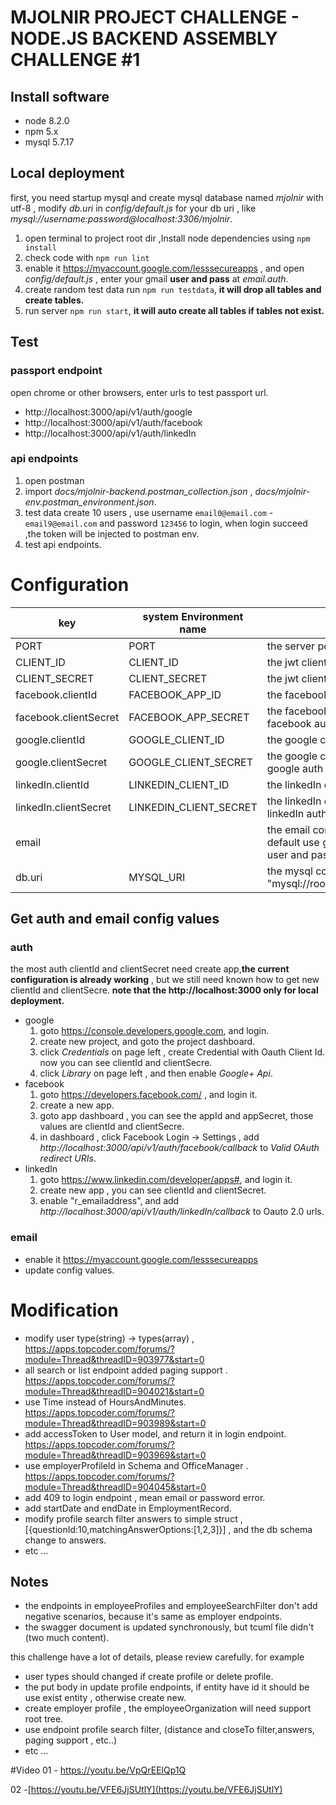 # MJOLNIR PROJECT CHALLENGE - NODE.JS BACKEND ASSEMBLY CHALLENGE #1

## Install software

- node 8.2.0
- npm 5.x
- mysql 5.7.17

## Local deployment

first, you need startup mysql and create mysql database named *mjolnir* with utf-8 , modify *db.uri* in *config/default.js* for your db uri , like *mysql://username:password@localhost:3306/mjolnir*.

1. open terminal to project root dir ,Install node dependencies using `npm install`
2. check code with `npm run lint`
3. enable it https://myaccount.google.com/lesssecureapps , and open *config/default.js* , enter your gmail **user and pass** at *email.auth*.
4. create random test data run `npm run testdata`, **it will drop all tables and create tables.**
5. run server `npm run start`, **it will auto create all tables if tables not exist.**


## Test

### passport endpoint

open chrome or other browsers, enter urls to test passport url.

- http://localhost:3000/api/v1/auth/google
- http://localhost:3000/api/v1/auth/facebook
- http://localhost:3000/api/v1/auth/linkedIn

### api endpoints

1. open postman 
2. import *docs/mjolnir-backend.postman_collection.json* , *docs/mjolnir-env.postman_environment.json*.
3. test data create 10 users , use username `email0@email.com` - `email9@email.com` and password `123456` to login, when login succeed ,the token will be injected to postman env.
4. test api endpoints.



# Configuration

| key                   | system Environment name | description                              |
| --------------------- | ----------------------- | ---------------------------------------- |
| PORT                  | PORT                    | the server port                          |
| CLIENT_ID             | CLIENT_ID               | the jwt client id                        |
| CLIENT_SECRET         | CLIENT_SECRET           | the jwt client secret                    |
| facebook.clientId     | FACEBOOK_APP_ID         | the facebook app id                      |
| facebook.clientSecret | FACEBOOK_APP_SECRET     | the facebook app secret , used for facebook auth |
| google.clientId       | GOOGLE_CLIENT_ID        | the google client id                     |
| google.clientSecret   | GOOGLE_CLIENT_SECRET    | the google client secret , used for google auth |
| linkedIn.clientId     | LINKEDIN_CLIENT_ID      | the linkedIn client id                   |
| linkedIn.clientSecret | LINKEDIN_CLIENT_SECRET  | the linkedIn client secret, used for linkedIn auth |
| email                 |                         | the email config used for nodermail , default use gmail , you need update user and pass. |
| db.uri                | MYSQL_URI               | the mysql connect uri , for example "mysql://root:@localhost:3306/mjolnir" |





## Get auth and email config values

### auth

the most auth clientId and clientSecret need create app,**the current configuration is already working** , but we still need known how to get new clientId and clientSecre. **note that the http://localhost:3000 only for local deployment.**

- google
  1. goto https://console.developers.google.com, and login.
  2. create new project, and goto the project dashboard.
  3. click *Credentials* on page left , create Credential with Oauth Client Id. now you can see clientId and clientSecre.
  4. click *Library* on page left , and then enable *Google+ Api*.
- facebook
  1. goto https://developers.facebook.com/ , and login it.
  2. create a new app.
  3. goto app dashboard , you can see the appId and appSecret, those values are clientId and clientSecre.
  4. in dashboard , click Facebook Login -> Settings , add *http://localhost:3000/api/v1/auth/facebook/callback* to *Valid OAuth redirect URIs*.
- linkedIn
  1. goto https://www.linkedin.com/developer/apps#, and login it.
  2. create new app , you can see clientId and clientSecret.
  3. enable "r_emailaddress", and add *http://localhost:3000/api/v1/auth/linkedIn/callback* to Oauto 2.0 urls.

### email

- enable it https://myaccount.google.com/lesssecureapps 
- update config values.



# Modification

- modify user type(string) -> types(array) ,  https://apps.topcoder.com/forums/?module=Thread&threadID=903977&start=0
- all search or list endpoint added paging support . https://apps.topcoder.com/forums/?module=Thread&threadID=904021&start=0
- use Time instead of HoursAndMinutes.  https://apps.topcoder.com/forums/?module=Thread&threadID=903989&start=0
- add accessToken to User model, and return it in login endpoint. https://apps.topcoder.com/forums/?module=Thread&threadID=903969&start=0
- use employerProfileId in Schema and OfficeManager . https://apps.topcoder.com/forums/?module=Thread&threadID=904045&start=0
- add 409 to login endpoint , mean email or password error.
- add startDate and endDate in EmploymentRecord.
- modify profile search filter answers to simple struct , [{questionId:10,matchingAnswerOptions:[1,2,3]}] , and the db schema change to answers.
- etc ...



## Notes

- the endpoints in employeeProfiles and employeeSearchFilter don't add negative scenarios, because it's same as employer endpoints.
- the swagger document is updated synchronously, but tcuml file didn't (two much content).



this challenge have a lot of details, please review carefully. for example

- user types should changed if create profile or delete profile.
- the put body in update profile endpoints, if entity have id it should be use exist entity , otherwise create new.
- create employer profile , the employeeOrganization will need support root tree. 
- use endpoint profile search filter, (distance and closeTo filter,answers, paging support , etc..)
- etc ...

#Video
01 - https://youtu.be/VpQrEElQp1Q

02 -[https://youtu.be/VFE6JjSUtlY](https://youtu.be/VFE6JjSUtlY)